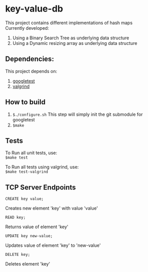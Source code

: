 # key-value-db
This project contains different implementations of hash maps
<br>
Currently developed:
  1.  Using a Binary Search Tree as underlying data structure
  2.  Using a Dynamic resizing array as underlying data structure

## Dependencies:
  This project depends on:
  1.  [googletest](https://github.com/google/googletest) 
  2.  [valgrind](http://valgrind.org/)

## How to build
1.  `$./configure.sh`
  This step will simply init the git submodule for googletest
2.  `$make`

## Tests
To Run all unit tests, use:
<br>
 `$make test`
 
To Run all tests using valgrind, use:
<br>
  `$make test-valgrind`
  
## TCP Server Endpoints
`CREATE key value;`

  Creates new element 'key' with value 'value'

`READ key;`

  Returns value of element 'key'

`UPDATE key new-value;`

  Updates value of element 'key' to 'new-value'

`DELETE key;`

  Deletes element 'key'

